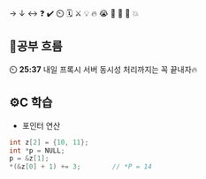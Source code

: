 → ↓ ↔ ❓ ✔️ ⏲️ 🗓️ ⚔️ 💡 🔥 😭 👏 🎵 🚨 💥

## 🧠공부 흐름
⏲️ **25:37** 내일 프록시 서버 동시성 처리까지는 꼭 끝내자🔥  

## ⚙️C 학습
- 포인터 연산
```C
int z[2] = {10, 11};
int *p = NULL;
p = &z[1];
*(&z[0] + 1) += 3;        // *P = 14
```


